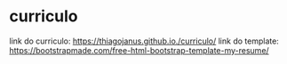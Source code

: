 # curriculo
link do curriculo: https://thiagojanus.github.io./curriculo/ 
link do template: https://bootstrapmade.com/free-html-bootstrap-template-my-resume/
